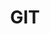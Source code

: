 ---
layout  : tools
title   : GIT
summary : Gestion de versioning des applications
image: /assets/images/icon/git.png
category : versioning
level: 70
public  : true
parent  : false
---